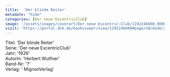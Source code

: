 ```yaml
---
title:  'Der blinde Reiter'
metadate: "hide"
categories: [Der neue ExcentricClub]
image: '/assets/images/coverart/Der neue Excentric-Club/1192246608_00000010.jpg'
visit: 'https://portal.dnb.de/bookviewer/view/1192246608#page/n0/mode/2up'
---
```

Titel: 'Der blinde Reiter' <br>
Serie: 'Der neue ExcentricClub' <br>
Jahr: '1926' <br>
AutorIn: 'Herbert Wulfner' <br>
Band-Nr: '?' <br>
Verlag: ' MignonVerlag'